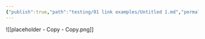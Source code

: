 ```yaml
---
{"publish":true,"path":"testing/01 link examples/Untitled 1.md","permalink":"/testing/01-link-examples/untitled-1/","PassFrontmatter":true}
---
```


![[placeholder - Copy - Copy.png]]

